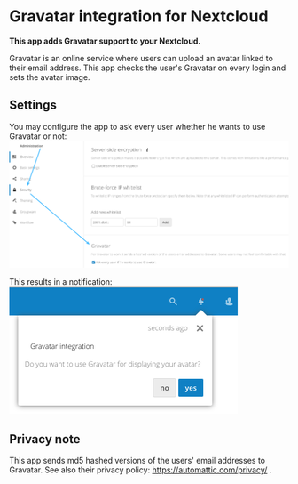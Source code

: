 # Gravatar integration for Nextcloud

**This app adds Gravatar support to your Nextcloud.**

Gravatar is an online service where users can upload an avatar linked to their email address.
This app checks the user's Gravatar on every login and sets the avatar image.

## Settings
You may configure the app to ask every user whether he wants to use Gravatar or not:
![Gravatar app settings](/doc/settings.png "Gravatar app settings")

This results in a notification:
![Gravatar notification](/doc/notification.png "Gravatar notification")

## Privacy note  
This app sends md5 hashed versions of the users' email addresses to Gravatar.
See also their privacy policy: https://automattic.com/privacy/ .
